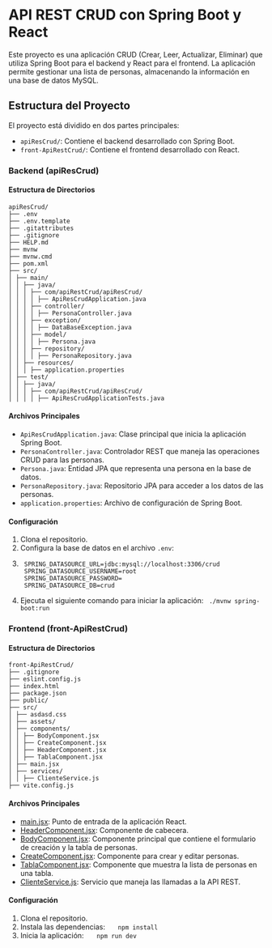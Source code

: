 # API REST CRUD con Spring Boot y React

Este proyecto es una aplicación CRUD (Crear, Leer, Actualizar, Eliminar) que utiliza Spring Boot para el backend y React para el frontend. La aplicación permite gestionar una lista de personas, almacenando la información en una base de datos MySQL.

## Estructura del Proyecto

El proyecto está dividido en dos partes principales:

- `apiResCrud/`: Contiene el backend desarrollado con Spring Boot.
- `front-ApiRestCrud/`: Contiene el frontend desarrollado con React.

### Backend (apiResCrud)

#### Estructura de Directorios
```
apiResCrud/ 
├── .env 
├── .env.template 
├── .gitattributes 
├── .gitignore 
├── HELP.md 
├── mvnw 
├── mvnw.cmd 
├── pom.xml 
├── src/ 
│ ├── main/ 
│ │ ├── java/ 
│ │ │ ├── com/apiRestCrud/apiResCrud/ 
│ │ │ │ ├── ApiResCrudApplication.java 
│ │ │ ├── controller/ 
│ │ │ │ ├── PersonaController.java 
│ │ │ ├── exception/ 
│ │ │ │ ├── DataBaseException.java 
│ │ │ ├── model/ 
│ │ │ │ ├── Persona.java 
│ │ │ ├── repository/ 
│ │ │ │ ├── PersonaRepository.java 
│ │ ├── resources/ 
│ │ │ ├── application.properties 
│ ├── test/ 
│ │ ├── java/ 
│ │ │ ├── com/apiRestCrud/apiResCrud/ 
│ │ │ │ ├── ApiResCrudApplicationTests.java
```
#### Archivos Principales

- `ApiResCrudApplication.java`: Clase principal que inicia la aplicación Spring Boot.
- `PersonaController.java`: Controlador REST que maneja las operaciones CRUD para las personas.
- `Persona.java`: Entidad JPA que representa una persona en la base de datos.
- `PersonaRepository.java`: Repositorio JPA para acceder a los datos de las personas.
- `application.properties`: Archivo de configuración de Spring Boot.

#### Configuración

1. Clona el repositorio.
2. Configura la base de datos en el archivo `.env`:
3. ```
    SPRING_DATASOURCE_URL=jdbc:mysql://localhost:3306/crud
    SPRING_DATASOURCE_USERNAME=root
    SPRING_DATASOURCE_PASSWORD=
    SPRING_DATASOURCE_DB=crud
    ```
4. Ejecuta el siguiente comando para iniciar la aplicación:
   ``` ./mvnw spring-boot:run```

### Frontend (front-ApiRestCrud)

#### Estructura de Directorios
```
front-ApiRestCrud/ 
├── .gitignore 
├── eslint.config.js 
├── index.html 
├── package.json 
├── public/ 
├── src/ 
│ ├── asdasd.css 
│ ├── assets/ 
│ ├── components/ 
│ │ ├── BodyComponent.jsx 
│ │ ├── CreateComponent.jsx 
│ │ ├── HeaderComponent.jsx 
│ │ ├── TablaComponent.jsx 
│ ├── main.jsx 
│ ├── services/ 
│ │ ├── ClienteService.js 
├── vite.config.js
```
#### Archivos Principales

- [main.jsx](http://_vscodecontentref_/10): Punto de entrada de la aplicación React.
- [HeaderComponent.jsx](http://_vscodecontentref_/11): Componente de cabecera.
- [BodyComponent.jsx](http://_vscodecontentref_/12): Componente principal que contiene el formulario de creación y la tabla de personas.
- [CreateComponent.jsx](http://_vscodecontentref_/13): Componente para crear y editar personas.
- [TablaComponent.jsx](http://_vscodecontentref_/14): Componente que muestra la lista de personas en una tabla.
- [ClienteService.js](http://_vscodecontentref_/15): Servicio que maneja las llamadas a la API REST.

#### Configuración

1. Clona el repositorio.
2. Instala las dependencias: ```   npm install```
3. Inicia la aplicación: ```   npm run dev```
